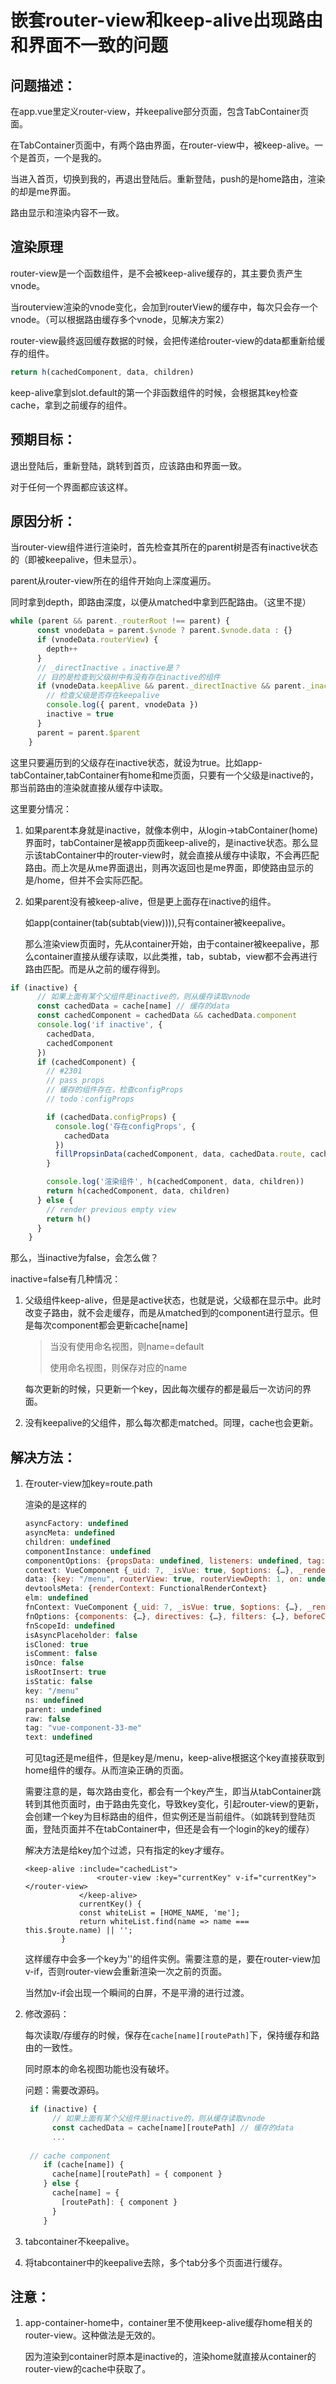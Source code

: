 # 嵌套router-view和keep-alive出现路由和界面不一致的问题

## 问题描述：

在app.vue里定义router-view，并keepalive部分页面，包含TabContainer页面。

在TabContainer页面中，有两个路由界面，在router-view中，被keep-alive。一个是首页，一个是我的。

当进入首页，切换到我的，再退出登陆后。重新登陆，push的是home路由，渲染的却是me界面。

路由显示和渲染内容不一致。

## 渲染原理

router-view是一个函数组件，是不会被keep-alive缓存的，其主要负责产生vnode。

当routerview渲染的vnode变化，会加到routerView的缓存中，每次只会存一个vnode。（可以根据路由缓存多个vnode，见解决方案2）

router-view最终返回缓存数据的时候，会把传递给router-view的data都重新给缓存的组件。

```js
return h(cachedComponent, data, children)
```

keep-alive拿到slot.default的第一个非函数组件的时候，会根据其key检查cache，拿到之前缓存的组件。



## 预期目标：

退出登陆后，重新登陆，跳转到首页，应该路由和界面一致。

对于任何一个界面都应该这样。

## 原因分析：

当router-view组件进行渲染时，首先检查其所在的parent树是否有inactive状态的（即被keepalive，但未显示）。

parent从router-view所在的组件开始向上深度遍历。

同时拿到depth，即路由深度，以便从matched中拿到匹配路由。（这里不提）

```js
while (parent && parent._routerRoot !== parent) {
      const vnodeData = parent.$vnode ? parent.$vnode.data : {}
      if (vnodeData.routerView) {
        depth++
      }
      // _directInactive 。inactive是？
      // 目的是检查到父级树中有没有存在inactive的组件
      if (vnodeData.keepAlive && parent._directInactive && parent._inactive) {
        // 检查父级是否存在keepalive
        console.log({ parent, vnodeData })
        inactive = true
      }
      parent = parent.$parent
    }
```

这里只要遍历到的父级存在inactive状态，就设为true。比如app-tabContainer,tabContainer有home和me页面，只要有一个父级是inactive的，那当前路由的渲染就直接从缓存中读取。

这里要分情况：

1. 如果parent本身就是inactive，就像本例中，从login->tabContainer(home)界面时，tabContainer是被app页面keep-alive的，是inactive状态。那么显示该tabContainer中的router-view时，就会直接从缓存中读取，不会再匹配路由。而上次是从me界面退出，则再次返回也是me界面，即使路由显示的是/home，但并不会实际匹配。

   

2. 如果parent没有被keep-alive，但是更上面存在inactive的组件。

   如app(container(tab(subtab(view)))),只有container被keepalive。

   那么渲染view页面时，先从container开始，由于container被keepalive，那么container直接从缓存读取，以此类推，tab，subtab，view都不会再进行路由匹配。而是从之前的缓存得到。

```js
if (inactive) {
      // 如果上面有某个父组件是inactive的，则从缓存读取vnode
      const cachedData = cache[name] // 缓存的data
      const cachedComponent = cachedData && cachedData.component
      console.log('if inactive', {
        cachedData,
        cachedComponent
      })
      if (cachedComponent) {
        // #2301
        // pass props
        // 缓存的组件存在，检查configProps
        // todo：configProps

        if (cachedData.configProps) {
          console.log('存在configProps', {
            cachedData
          })
          fillPropsinData(cachedComponent, data, cachedData.route, cachedData.configProps)
        }

        console.log('渲染组件', h(cachedComponent, data, children))
        return h(cachedComponent, data, children)
      } else {
        // render previous empty view
        return h()
      }
    }
```

那么，当inactive为false，会怎么做？

inactive=false有几种情况：

1. 父级组件keep-alive，但是是active状态，也就是说，父级都在显示中。此时改变子路由，就不会走缓存，而是从matched到的component进行显示。但是每次component都会更新cache[name]

   > 当没有使用命名视图，则name=default
   >
   > 使用命名视图，则保存对应的name

   每次更新的时候，只更新一个key，因此每次缓存的都是最后一次访问的界面。

2. 没有keepalive的父组件，那么每次都走matched。同理，cache也会更新。

## 解决方法：

1. 在router-view加key=route.path

   

   渲染的是这样的

   ```js
   asyncFactory: undefined
   asyncMeta: undefined
   children: undefined
   componentInstance: undefined
   componentOptions: {propsData: undefined, listeners: undefined, tag: undefined, children: undefined, Ctor: ƒ}
   context: VueComponent {_uid: 7, _isVue: true, $options: {…}, _renderProxy: Proxy, _self: VueComponent, …}
   data: {key: "/menu", routerView: true, routerViewDepth: 1, on: undefined, hook: {…}, …}
   devtoolsMeta: {renderContext: FunctionalRenderContext}
   elm: undefined
   fnContext: VueComponent {_uid: 7, _isVue: true, $options: {…}, _renderProxy: Proxy, _self: VueComponent, …}
   fnOptions: {components: {…}, directives: {…}, filters: {…}, beforeCreate: Array(3), _base: ƒ, …}
   fnScopeId: undefined
   isAsyncPlaceholder: false
   isCloned: true
   isComment: false
   isOnce: false
   isRootInsert: true
   isStatic: false
   key: "/menu"
   ns: undefined
   parent: undefined
   raw: false
   tag: "vue-component-33-me"
   text: undefined
   ```

   可见tag还是me组件，但是key是/menu，keep-alive根据这个key直接获取到home组件的缓存。从而渲染正确的页面。

   需要注意的是，每次路由变化，都会有一个key产生，即当从tabContainer跳转到其他页面时，由于路由先变化，导致key变化，引起router-view的更新，会创建一个key为目标路由的组件，但实例还是当前组件。（如跳转到登陆页面，登陆页面并不在tabContainer中，但还是会有一个login的key的缓存）

   解决方法是给key加个过滤，只有指定的key才缓存。

   ```
   <keep-alive :include="cachedList">
                   <router-view :key="currentKey" v-if="currentKey"></router-view>
               </keep-alive>
               currentKey() {
               const whiteList = [HOME_NAME, 'me'];
               return whiteList.find(name => name === this.$route.name) || '';
           }
   ```

   这样缓存中会多一个key为''的组件实例。需要注意的是，要在router-view加v-if，否则router-view会重新渲染一次之前的页面。

   当然加v-if会出现一个瞬间的白屏，不是平滑的进行过渡。

2. 修改源码：

   每次读取/存缓存的时候，保存在`cache[name][routePath]`下，保持缓存和路由的一致性。

   同时原本的命名视图功能也没有破坏。

   问题：需要改源码。

   ```js
    if (inactive) {
         // 如果上面有某个父组件是inactive的，则从缓存读取vnode
         const cachedData = cache[name][routePath] // 缓存的data
         ...
         
    // cache component
       if (cache[name]) {
         cache[name][routePath] = { component }
       } else {
         cache[name] = {
           [routePath]: { component }
         }
       }
   ```

3. tabcontainer不keepalive。

4. 将tabcontainer中的keepalive去除，多个tab分多个页面进行缓存。



## 注意：

1. app-container-home中，container里不使用keep-alive缓存home相关的router-view。这种做法是无效的。

   因为渲染到container时原本是inactive的，渲染home就直接从container的router-view的cache中获取了。